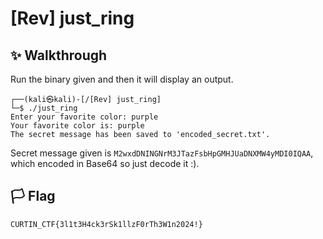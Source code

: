 # [Rev] just_ring

## ✨ Walkthrough

Run the binary given and then it will display an output.

```
┌──(kali㉿kali)-[/[Rev] just_ring]
└─$ ./just_ring
Enter your favorite color: purple
Your favorite color is: purple
The secret message has been saved to 'encoded_secret.txt'.
``` 

Secret message given is `M2wxdDNINGNrM3JTazFsbHpGMHJUaDNXMW4yMDI0IQAA`, which encoded in Base64 so just decode it :).

## 🏳️ Flag

`CURTIN_CTF{3l1t3H4ck3rSk1llzF0rTh3W1n2024!}`